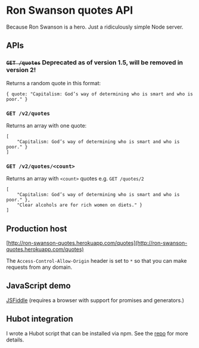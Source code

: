 # Ron Swanson quotes API
Because Ron Swanson is a hero. Just a ridiculously simple Node server.

## APIs

### ~~`GET /quotes`~~ Deprecated as of version 1.5, will be removed in version 2!
Returns a random quote in this format:
```
{ quote: "Capitalism: God’s way of determining who is smart and who is poor." }
```

### `GET /v2/quotes`
Returns an array with one quote:
```
[
	"Capitalism: God’s way of determining who is smart and who is poor." }
]
```

### `GET /v2/quotes/<count>`
Returns an array with `<count>` quotes e.g. `GET /quotes/2`
```
[
	"Capitalism: God’s way of determining who is smart and who is poor." },
	"Clear alcohols are for rich women on diets." }
]
```

## Production host
[http://ron-swanson-quotes.herokuapp.com/quotes](http://ron-swanson-quotes.herokuapp.com/quotes)

The `Access-Control-Allow-Origin` header is set to `*` so that you can make requests from any domain.

## JavaScript demo
[JSFiddle](http://jsfiddle.net/jamesseanwright/7g2w4dhc/2/) (requires a browser with support for promises and generators.)

## Hubot integration
I wrote a Hubot script that can be installed via npm. See the [repo](https://github.com/jamesseanwright/hubot-swanson) for more details.

